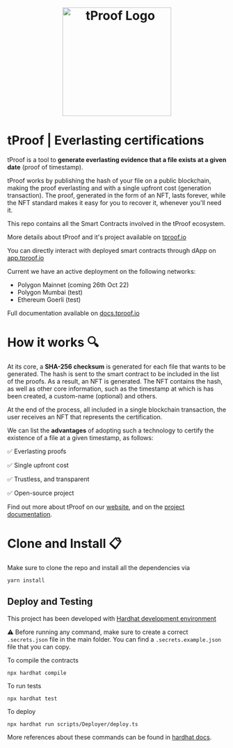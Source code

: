 <h1 align="center">
  <a href="https://tproof.io"><img width="250" src="https://user-images.githubusercontent.com/12898752/197747462-83b0b651-88e9-4d96-bb15-882298138197.png" alt="tProof Logo" /></a>
</h1>

# tProof | Everlasting certifications

tProof is a tool to **generate everlasting evidence that a file exists at a given date** (proof of timestamp).

tProof works by publishing the hash of your file on a public blockchain, making the proof everlasting and with a 
single upfront cost (generation transaction). The proof, generated in the form of an NFT, lasts forever, while the NFT 
standard makes it easy for you to recover it, whenever you'll need it.

This repo contains all the Smart Contracts involved in the tProof ecosystem.

More details about tProof and it's project available on [tproof.io](https://tproof.io)

You can directly interact with deployed smart contracts through dApp on [app.tproof.io](https://app.tproof.io)

Current we have an active deployment on the following networks:
* Polygon Mainnet (coming 26th Oct 22)
* Polygon Mumbai (test)
* Ethereum Goerli (test)

Full documentation available on [docs.tproof.io](https://docs.tproof.io)

# How it works 🔍

At its core, a **SHA-256 checksum** is generated for each file that wants to be generated. The hash is sent to the smart 
contract to be included in the list of the proofs. As a result, an NFT is generated. The NFT contains the hash, as
well as other core information, such as the timestamp at which is has been created, a custom-name (optional) and others.

At the end of the process, all included in a single blockchain transaction, the user receives an NFT that represents the 
certification. 

We can list the **advantages** of adopting such a technology to certify the existence of a file at a given timestamp,
as follows:

✅ Everlasting proofs

✅ Single upfront cost

✅ Trustless, and transparent

✅ Open-source project

Find out more about tProof on our [website](https://tproof.io), and on the [project documentation](https://docs.tproof.io). 


# Clone and Install 📋

Make sure to clone the repo and install all the dependencies via

```shell
yarn install
```

## Deploy and Testing

This project has been developed with [Hardhat development environment](https://hardhat.org/)

⚠️ Before running any command, make sure to create a correct `.secrets.json` file in the main folder. 
You can find a `.secrets.example.json` file that you can copy.

To compile the contracts

```shell
npx hardhat compile
```

To run tests
```shell
npx hardhat test
```

To deploy
```shell
npx hardhat run scripts/Deployer/deploy.ts
```

More references about these commands can be found in [hardhat docs](https://hardhat.org/docs).

